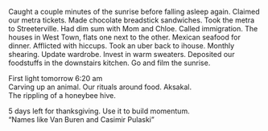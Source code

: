 Caught a couple minutes of the sunrise before falling asleep again. Claimed our metra tickets. Made chocolate breadstick sandwiches. Took the metra to Streeterville. Had dim sum with Mom and Chloe. Called immigration. The houses in West Town, flats one next to the other. Mexican seafood for dinner. Afflicted with hiccups. Took an uber back to ihouse. Monthly shearing. Update wardrobe. Invest in warm sweaters. Deposited our foodstuffs in the downstairs kitchen. Go and film the sunrise.

First light tomorrow 6:20 am  
Carving up an animal. Our rituals around food. Aksakal.   
The rippling of a honeybee hive.

5 days left for thanksgiving. Use it to build momentum.  
“Names like Van Buren and Casimir Pulaski”